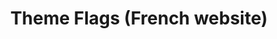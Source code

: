 ---
title: Theme Flags (French website)
description: Enable/Disable theme features from this configuration object!
type: module

data:
  USE_THEMES: true
  USE_BLEEPS: false
---